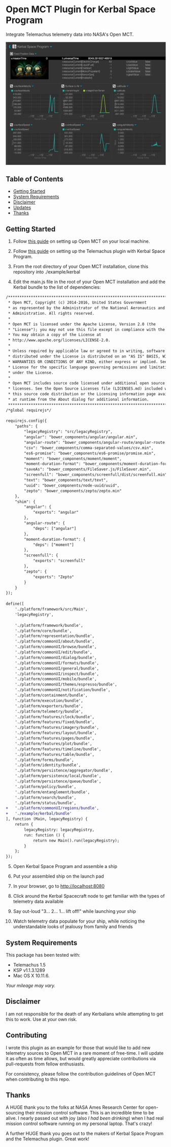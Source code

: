 # Open MCT Plugin for Kerbal Space Program

Integrate Telemachus telemetry data into NASA's Open MCT.

![](./res/img/screenshot.png)

## Table of Contents

* [Getting Started](#getting-started)
* [System Requirements](#system-requirements)
* [Disclaimer](#disclaimer)
* [Updates](#updates)
* [Thanks](#thanks)

## Getting Started

1. Follow [this guide](https://github.com/nasa/openmct/blob/master/README.md) on setting up Open MCT on your local machine.

2. Follow [this guide](https://github.com/KSP-Telemachus/Telemachus/blob/master/readme.md) on setting up the Telemachus plugin with Kerbal Space Program.

3. From the root directory of your Open MCT installation, clone this repository into ./example/kerbal

4. Edit the main.js file in the root of your Open MCT installation and add the Kerbal bundle to the list of dependencies:
```diff
/*****************************************************************************
 * Open MCT, Copyright (c) 2014-2016, United States Government
 * as represented by the Administrator of the National Aeronautics and Space
 * Administration. All rights reserved.
 *
 * Open MCT is licensed under the Apache License, Version 2.0 (the
 * "License"); you may not use this file except in compliance with the License.
 * You may obtain a copy of the License at
 * http://www.apache.org/licenses/LICENSE-2.0.
 *
 * Unless required by applicable law or agreed to in writing, software
 * distributed under the License is distributed on an "AS IS" BASIS, WITHOUT
 * WARRANTIES OR CONDITIONS OF ANY KIND, either express or implied. See the
 * License for the specific language governing permissions and limitations
 * under the License.
 *
 * Open MCT includes source code licensed under additional open source
 * licenses. See the Open Source Licenses file (LICENSES.md) included with
 * this source code distribution or the Licensing information page available
 * at runtime from the About dialog for additional information.
 *****************************************************************************/
/*global requirejs*/

requirejs.config({
    "paths": {
        "legacyRegistry": "src/legacyRegistry",
        "angular": "bower_components/angular/angular.min",
        "angular-route": "bower_components/angular-route/angular-route.min",
        "csv": "bower_components/comma-separated-values/csv.min",
        "es6-promise": "bower_components/es6-promise/promise.min",
        "moment": "bower_components/moment/moment",
        "moment-duration-format": "bower_components/moment-duration-format/lib/moment-duration-format",
        "saveAs": "bower_components/FileSaver.js/FileSaver.min",
        "screenfull": "bower_components/screenfull/dist/screenfull.min",
        "text": "bower_components/text/text",
        "uuid": "bower_components/node-uuid/uuid",
        "zepto": "bower_components/zepto/zepto.min"
    },
    "shim": {
        "angular": {
            "exports": "angular"
        },
        "angular-route": {
            "deps": ["angular"]
        },
        "moment-duration-format": {
            "deps": ["moment"]
        },
        "screenfull": {
            "exports": "screenfull"
        },
        "zepto": {
            "exports": "Zepto"
        }
    }
});

define([
    './platform/framework/src/Main',
    'legacyRegistry',

    './platform/framework/bundle',
    './platform/core/bundle',
    './platform/representation/bundle',
    './platform/commonUI/about/bundle',
    './platform/commonUI/browse/bundle',
    './platform/commonUI/edit/bundle',
    './platform/commonUI/dialog/bundle',
    './platform/commonUI/formats/bundle',
    './platform/commonUI/general/bundle',
    './platform/commonUI/inspect/bundle',
    './platform/commonUI/mobile/bundle',
    './platform/commonUI/themes/espresso/bundle',
    './platform/commonUI/notification/bundle',
    './platform/containment/bundle',
    './platform/execution/bundle',
    './platform/exporters/bundle',
    './platform/telemetry/bundle',
    './platform/features/clock/bundle',
    './platform/features/fixed/bundle',
    './platform/features/imagery/bundle',
    './platform/features/layout/bundle',
    './platform/features/pages/bundle',
    './platform/features/plot/bundle',
    './platform/features/timeline/bundle',
    './platform/features/table/bundle',
    './platform/forms/bundle',
    './platform/identity/bundle',
    './platform/persistence/aggregator/bundle',
    './platform/persistence/local/bundle',
    './platform/persistence/queue/bundle',
    './platform/policy/bundle',
    './platform/entanglement/bundle',
    './platform/search/bundle',
    './platform/status/bundle',
+   './platform/commonUI/regions/bundle',
+   './example/kerbal/bundle'
], function (Main, legacyRegistry) {
    return {
        legacyRegistry: legacyRegistry,
        run: function () {
            return new Main().run(legacyRegistry);
        }
    };
});
```

5. Open Kerbal Space Program and assemble a ship

6. Put your assembled ship on the launch pad

7. In your browser, go to [http://localhost:8080](http://localhost:8080)
 
8. Click around the Kerbal Spacecraft node to get familiar with the types of telemetry data available
 
9. Say out-loud "3... 2... 1... lift off!" while launching your ship

10. Watch telemetry data populate for your ship, while noticing the understandable looks of jealousy from family and friends

## System Requirements

This package has been tested with:

* Telemachus 1.5
* KSP v1.1.3.1289
* Mac OS X 10.11.6.

_Your mileage may vary._

## Disclaimer

I am not responsible for the death of any Kerbalians while attempting to get this to work. Use at your own risk.

## Contributing

I wrote this plugin as an example for those that would like to add new telemetry sources to Open MCT in a rare moment of free-time. I will update it as often as time allows, but would greatly appreciate contributions via pull-requests from fellow enthusiasts.
  
For consistency, please follow the contribution guidelines of Open MCT when contributing to this repo.

## Thanks

A HUGE thank you to the folks at NASA Ames Research Center for open-sourcing their mission control software. This is an incredible time to be alive. I nearly passed out with joy (also _I had been drinking_) when I had real mission control software running on my personal laptop. That's crazy!

A further HUGE thank you goes out to the makers of Kerbal Space Program and the Telemachus plugin. Great work!